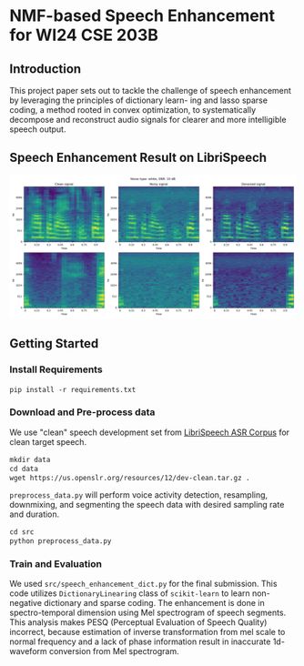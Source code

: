 # NMF-based Speech Enhancement for WI24 CSE 203B

## Introduction
This project paper sets out to tackle the challenge of speech enhancement by leveraging the principles of dictionary learn- ing and lasso sparse coding, a method rooted in convex optimization, to systematically decompose and reconstruct audio signals for clearer and more intelligible speech output.

## Speech Enhancement Result on LibriSpeech
![enhancement result with white noise](imgs/mel_spectrogram_256_0.001_white_10.png)

## Getting Started

### Install Requirements
```
pip install -r requirements.txt
```

### Download and Pre-process data
We use "clean" speech development set from [LibriSpeech ASR Corpus](https://www.openslr.org/12/) for clean target speech. 
```
mkdir data
cd data
wget https://us.openslr.org/resources/12/dev-clean.tar.gz .
```

`preprocess_data.py` will perform voice activity detection, resampling, downmixing, and segmenting the speech data with desired sampling rate and duration.
```
cd src
python preprocess_data.py
```

### Train and Evaluation
We used `src/speech_enhancement_dict.py` for the final submission. This code utilizes `DictionaryLinearing` class of `scikit-learn` to learn non-negative dictionary and sparse coding. The enhancement is done in spectro-temporal dimension using Mel spectrogram of speech segments. This analysis makes PESQ (Perceptual Evaluation of Speech Quality) incorrect, because estimation of inverse transformation from mel scale to normal frequency and a lack of phase information result in inaccurate 1d-waveform conversion from Mel spectrogram.